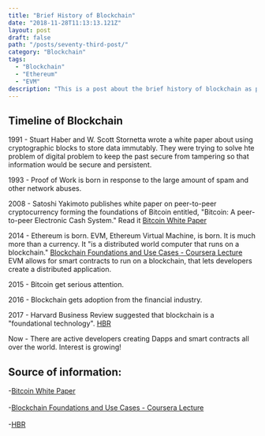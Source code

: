 ```yaml
---
title: "Brief History of Blockchain"
date: "2018-11-28T11:13:13.121Z"
layout: post
draft: false
path: "/posts/seventy-third-post/"
category: "Blockchain"
tags:
  - "Blockchain"
  - "Ethereum"
  - "EVM"
description: "This is a post about the brief history of blockchain as paraphrased by Consensys."
---
```


## Timeline of Blockchain

1991 - Stuart Haber and W. Scott Stornetta wrote a white paper about using cryptographic blocks to store data immutably. They were trying to solve hte problem of digital problem to keep the past secure from tampering so that information would be secure and persistent. 

1993 - Proof of Work is born in response to the large amount of spam and other network abuses. 

2008 - Satoshi Yakimoto publishes white paper on peer-to-peer cryptocurrency forming the foundations of Bitcoin entitled, "Bitcoin: A peer-to-peer Electronic Cash System." Read it <a href="https://bitcoin.org/bitcoin.pdf">Bitcoin White Paper</a>

2014 - Ethereum is born. EVM, Ethereum Virtual Machine, is born. It is much more than a currency. It "is a distributed world computer that runs on a blockchain." <a href="https://www.coursera.org/learn/blockchain-foundations-and-use-cases/lecture/W6TLG/lesson-2-the-brief-brief-history-of-blockchain">Blockchain Foundations and Use Cases - Coursera Lecture</a> EVM allows for smart contracts to run on a blockchain, that lets developers create a distributed application. 

2015 - Bitcoin get serious attention. 

2016 - Blockchain gets adoption from the financial industry. 

2017 - Harvard Business Review suggested that blockchain is a "foundational technology".  <a href="https://hbr.org/2017/01/the-truth-about-blockchain">HBR</a>

Now - There are active developers creating Dapps and smart contracts all over the world. Interest is growing! 

## Source of information: 

-<a href="https://bitcoin.org/bitcoin.pdf">Bitcoin White Paper</a><br><br>
-<a href="https://www.coursera.org/learn/blockchain-foundations-and-use-cases/lecture/W6TLG/lesson-2-the-brief-brief-history-of-blockchain">Blockchain Foundations and Use Cases - Coursera Lecture</a><br><br>
-<a href="https://hbr.org/2017/01/the-truth-about-blockchain">HBR</a><br><br>